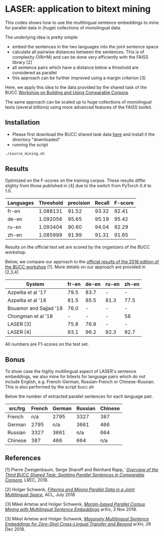 # LASER: application to bitext mining

This codes shows how to use the multilingual sentence embeddings to mine
for parallel data in (huge) collections of monolingual data.

The underlying idea is pretty simple:
* embed the sentences in the two languages into the joint sentence space
* calculate all pairwise distances between the sentences.
  This is of complexity O(N\*M) and can be done very efficiently with
  the FAISS library [2]
* all sentence pairs which have a distance below a threshold
  are considered as parallel
* this approach can be further improved using a margin criterion [3] 

Here, we apply this idea to the data provided by the shared task of the BUCC 
[Workshop on Building and Using Comparable Corpora](https://comparable.limsi.fr/bucc2018/bucc2018-task.html).

The same approach can be scaled up to huge collections of monolingual texts
(several billions) using more advanced features of the FAISS toolkit.

## Installation

* Please first download the BUCC shared task data
  [here](https://comparable.limsi.fr/bucc2017/cgi-bin/download-data-2018.cgi)
  and install it the directory "downloaded"
* running the script
```bash
./source_mining.sh
```

## Results

Optimized on the F-scores on the training corpus.
These results differ slighty from those published in [4] due to the switch from PyTorch 0.4 to 1.0.

| Languages | Threshold | precision | Recall | F-score |
|-----------|-----------|-----------|--------|---------|
|   fr-en   |  1.088131 |   91.52   |  93.32 |  92.41  |
|   de-en   |  1.092056 |   95.65   |  95.19 |  95.42  |
|   ru-en   |  1.093404 |   90.60   |  94.04 |  92.29  |
|   zh-en   |  1.085999 |   91.99   |  91.31 |  91.65  |

Results on the official test set are scored by the organizers of the BUCC workshop.


Below, we compare our approach to the [official results of the 2018 edition
of the BUCC workshop](http://lrec-conf.org/workshops/lrec2018/W8/pdf/12_W8.pdf) [1].
More details on our approach are provided in [2,3,4]

|               System | fr-en | de-en | ru-en | zh-en |
|----------------------|-------|-------|-------|-------|
|   Azpeitia et al '17 |  79.5 |  83.7 |   -   |   -   |
|   Azpeitia et al '18 |  81.5 |  85.5 |  81.3 |  77.5 |
|Bouamor and Sajjad '18|  76.0 |   -   |   -   |   -   |
|   Chongman et al '18 |   -   |   -   |   -   |  56   |
|            LASER [3] |  75.8 |  76.9 |   -   |   -   |
|            LASER [4] |  93.1 |  96.2 |  92.3 |  92.7 |

All numbers are F1-scores on the test set.

## Bonus

To show case the highly multilingual aspect of LASER's sentence embeddings,
we also mine for bitexts for language pairs which do not include English, e.g.
French-German, Russian-French or Chinese-Russian.
This is also performed by the script bucc.sh

Below the number of extracted parallel sentences for each language pair.

| src/trg | French | German | Russian | Chinese |
|---------|--------|--------|---------|---------|
| French  |  n/a   |  2795  |  3327   |  387    |
| German  |  2795  |  n/a   |  3661   |  466    |
| Russian |  3327  |  3661  |   n/a   |  664    |
| Chinese |   387  |   466  |   664   |  n/a    |


## References

[1] Pierre Zweigenbaum, Serge Sharoff and Reinhard Rapp,`
    [*Overview of the Third BUCC Shared Task: Spotting Parallel Sentences in Comparable Corpora*](http://lrec-conf.org/workshops/lrec2018/W8/pdf/12_W8.pdf),
    LREC, 2018.

[2] Holger Schwenk,
    [*Filtering and Mining Parallel Data in a Joint Multilingual Space*](https://arxiv.org/abs/1805.09822),
    ACL, July 2018

[3] Mikel Artetxe and Holger Schwenk,
    [*Margin-based Parallel Corpus Mining with Multilingual Sentence Embeddings*](https://arxiv.org/abs/1811.01136)
    arXiv, 3 Nov 2018.

[3] Mikel Artetxe and Holger Schwenk,
    [*Massively Multilingual Sentence Embeddings for Zero-Shot Cross-Lingual Transfer and Beyond*](https://arxiv.org/abs/1812.10464)
    arXiv, 26 Dec 2018.
